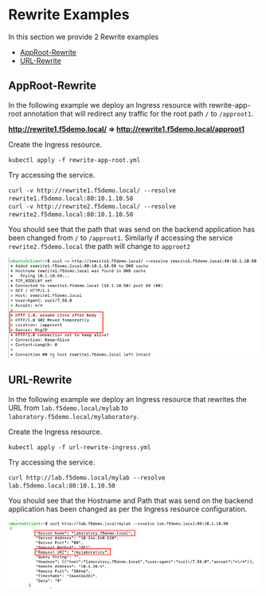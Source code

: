 # Rewrite Examples

In this section we provide 2 Rewrite examples

- [AppRoot-Rewrite](#AppRoot-Rewrite)
- [URL-Rewrite](#URL-Rewrite)

## AppRoot-Rewrite
In the following example we deploy an Ingress resource with rewrite-app-root annotation that will redirect any traffic for the root path `/` to `/approot1`.

__http://rewrite1.f5demo.local/ => http://rewrite1.f5demo.local/approot1__

Create the Ingress resource.
```
kubectl apply -f rewrite-app-root.yml
```

Try accessing the service.

```
curl -v http://rewrite1.f5demo.local/ --resolve rewrite1.f5demo.local:80:10.1.10.50
curl -v http://rewrite2.f5demo.local/ --resolve rewrite2.f5demo.local:80:10.1.10.50
```

You should see that the path that was send on the backend application has been changed from `/` to `/approot1`.
Similarly if accessing the service `rewrite2.f5demo.local` the path will change to `approot2`

![approot-rewrite-output](images/approot-rewrite-output.png)


## URL-Rewrite
In the following example we deploy an Ingress resource that rewrites the URL from `lab.f5demo.local/mylab` to `laboratory.f5demo.local/mylaboratory`.

Create the Ingress resource.
```
kubectl apply -f url-rewrite-ingress.yml
```

Try accessing the service.
```
curl http://lab.f5demo.local/mylab --resolve lab.f5demo.local:80:10.1.10.50
```

You should see that the Hostname and Path that was send on the backend application has been changed as per the Ingress resource configuration.

![url-rewrite-output](images/url-rewrite-output.png)

